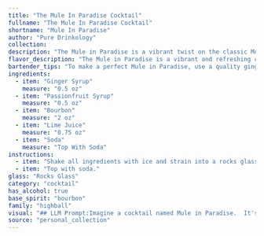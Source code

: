 ```yaml
---
title: "The Mule In Paradise Cocktail"
fullname: "The Mule In Paradise Cocktail"
shortname: "Mule In Paradise"
author: "Pure Drinkology"
collection:
description: "The Mule in Paradise is a vibrant twist on the classic Moscow Mule, a cocktail family known for its refreshing ginger kick.  This tropical adaptation, with passionfruit's sweetness and bourbon's warmth, offers a playful, modern take on the original, born in the 1940s. "
flavor_description: "The Mule in Paradise is a vibrant and refreshing cocktail with a sweet and tangy profile. The passionfruit syrup provides a tropical sweetness balanced by the tartness of the lime juice and the spicy kick of ginger syrup. Bourbon adds a warm and smoky complexity, while the soda provides a crisp and bubbly finish.  It's a perfect combination of sweet, sour, spicy, and refreshing, making it a delightful summer drink. "
bartender_tips: "To make a perfect Mule in Paradise, use a quality ginger syrup with a strong ginger flavor and a fresh passionfruit syrup for a vibrant sweetness. Don't skimp on the lime juice, as it balances the sweetness and adds a tart edge. Shake hard with ice for a frothy, chilled result. Top with soda, not club soda, for a gentle fizz. Garnish with a passionfruit wheel for a visually appealing touch.  "
ingredients:
  - item: "Ginger Syrup"
    measure: "0.5 oz"
  - item: "Passionfruit Syrup"
    measure: "0.5 oz"
  - item: "Bourbon"
    measure: "2 oz"
  - item: "Lime Juice"
    measure: "0.75 oz"
  - item: "Soda"
    measure: "Top With Soda"
instructions:
  - item: "Shake all ingredients with ice and strain into a rocks glass."
  - item: "Top with soda."
glass: "Rocks Glass"
category: "cocktail"
has_alcohol: true
base_spirit: "bourbon"
family: "highball"
visual: "## LLM Prompt:Imagine a cocktail named Mule in Paradise.  It's a vibrant mix of **ginger syrup**, **passionfruit syrup**, **bourbon**, **lime juice**, and topped with **soda**. Describe the appearance of this cocktail in detail, focusing on:* **Color:** What are the primary and secondary hues? Is it vibrant and bright, or more muted and subtle? * **Clarity:** Is it crystal clear, slightly cloudy, or a layered drink with distinct bands of color? * **Texture:** Is it smooth and silky, or does it have a distinct fizz or bubbles?* **Garnish:**  What would be the perfect garnish for this cocktail?  **Consider your audience:**  Imagine you are describing this cocktail to someone who has never seen it before.  What details would help them understand the drink's appearance?  **Output:**  Please describe the Mule in Paradise in a concise and evocative way, using descriptive language to capture its visual appeal. "
source: "personal_collection"
---
```


